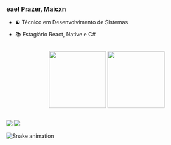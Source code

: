 ### eae! Prazer, Maicxn
- ☯️ Técnico em Desenvolvimento de Sistemas
- 📚 Estagiário React, Native e C#
  
  ##
  
  <div align="center">
  <img height="150em" src="https://github-readme-stats.vercel.app/api?username=maicxn&show_icons=true&theme=dracula&include_all_commits=true&count_private=true"/>
  <img height="150em" src="https://github-readme-stats.vercel.app/api/top-langs/?username=maicxn&layout=compact&langs_count=7&theme=dracula"/>
</div>

##
 
<div> 
   <div> 
  <a href="https://www.instagram.com/_maicxn/" target="_blank"><img src="https://img.shields.io/badge/-Instagram-%23E4405F?style=for-the-badge&logo=instagram&logoColor=white" target="_blank"></a>
  <a href="https://www.linkedin.com/in/maicon-oliveira-526698203/" target="_blank"><img src="https://img.shields.io/badge/-LinkedIn-%230077B5?style=for-the-badge&logo=linkedin&logoColor=white" target="_blank"></a>
  </div>
 
  ![Snake animation](https://github.com/maicxn/maicxn/blob/output/github-contribution-grid-snake.svg)
 
</div


